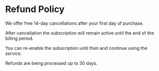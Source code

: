 # Refund Policy

We offer free 14-day cancellations after your first day of purchase.

After cancellation the subscription will remain active until the end of the billing period.

You can re-enable the subscription until then and continue using the service.

Refunds are being processed up to 30 days.
